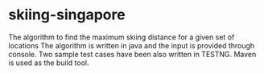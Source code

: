 # skiing-singapore
The algorithm to find the maximum skiing distance for a given set of locations
The algorithm is written in java and the input is provided through console. 
Two sample test cases have been also written in TESTNG.
Maven is used as the build tool.
